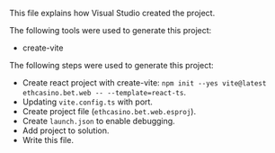 This file explains how Visual Studio created the project.

The following tools were used to generate this project:
- create-vite

The following steps were used to generate this project:
- Create react project with create-vite: `npm init --yes vite@latest ethcasino.bet.web -- --template=react-ts`.
- Updating `vite.config.ts` with port.
- Create project file (`ethcasino.bet.web.esproj`).
- Create `launch.json` to enable debugging.
- Add project to solution.
- Write this file.
